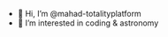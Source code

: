 - 👋 Hi, I’m @mahad-totalityplatform
- 👀 I’m interested in coding & astronomy

<!---
mahad-totalityplatform/mahad-totalityplatform is a ✨ special ✨ repository because its `README.md` (this file) appears on your GitHub profile.
You can click the Preview link to take a look at your changes.
--->
